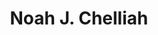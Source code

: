 ---
avatar: /images/people/kernellinux.jpg
avatar_small: /images/people/kernellinux_small.jpg
bio: In 2009 Noah gave up on traditional IT models and started Altispeed Technologies.
  Since 2009 Altispeed has leveraged open source technologies to provide creative
  cost saving solutions without sacrificing quality. As a former host of the Linux
  Action Show Noah couldn't let his passion wind down with the show so teamed up with
  Jupiter Broadcasting to bring you Ask Noah!
homepage: http://asknoahshow.com
instagram: https://instagram.com/kernellinux
linkedin: null
title: Noah J. Chelliah
twitter: https://x.com/kernellinux
type: guest
username: kernellinux
youtube: null
---